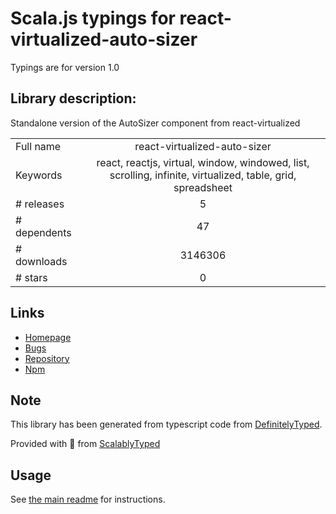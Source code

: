 
# Scala.js typings for react-virtualized-auto-sizer

Typings are for version 1.0

## Library description:
Standalone version of the AutoSizer component from react-virtualized

|                    |                 |
| ------------------ | :-------------: |
| Full name          | react-virtualized-auto-sizer |
| Keywords           | react, reactjs, virtual, window, windowed, list, scrolling, infinite, virtualized, table, grid, spreadsheet |
| # releases         | 5 |
| # dependents       | 47 |
| # downloads        | 3146306 |
| # stars            | 0 |

## Links
- [Homepage](https://github.com/bvaughn/react-virtualized-auto-sizer/)
- [Bugs](https://github.com/bvaughn/react-virtualized-auto-sizer/issues)
- [Repository](https://github.com/bvaughn/react-virtualized-auto-sizer)
- [Npm](https://www.npmjs.com/package/react-virtualized-auto-sizer)
    


## Note
This library has been generated from typescript code from [DefinitelyTyped](https://definitelytyped.org).

Provided with :purple_heart: from [ScalablyTyped](https://github.com/oyvindberg/ScalablyTyped)

## Usage
See [the main readme](../../readme.md) for instructions.


